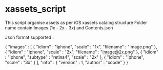 xassets_script
==============

This script organise assets as per iOS xassets catalog structure 
Folder name contain Images (1x - 2x - 3x) and Contents.json

Json format supported :

{
  "images" : [
    {
      "idiom" : "iphone",
      "scale" : "1x",
      "filename" : "image.png"
    },
    {
      "idiom" : "iphone",
      "scale" : "2x",
      "filename" : "image@2x.png"
    },
    {
      "idiom" : "iphone",
      "subtype" : "retina4",
      "scale" : "2x"
    },
    {
      "idiom" : "iphone",
      "scale" : "3x"
    }
  ],
  "info" : {
    "version" : 1,
    "author" : "xcode"
  }
}

